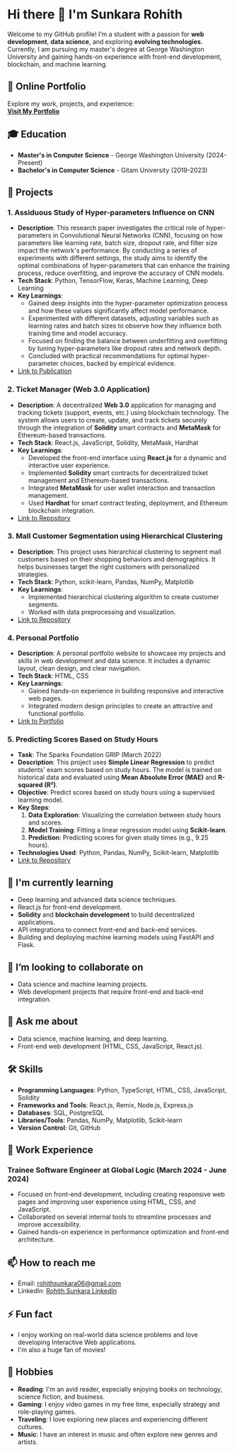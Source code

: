 # Hi there 👋 I'm Sunkara Rohith

Welcome to my GitHub profile! I’m a student with a passion for **web development**, **data science**, and exploring **evolving technologies**. Currently, I am pursuing my master's degree at George Washington University and gaining hands-on experience with front-end development, blockchain, and machine learning.
## 📂 Online Portfolio  
Explore my work, projects, and experience:  
[**Visit My Portfolio**](https://sunkararohith.carrd.co) 

## 🎓 Education
- **Master's in Computer Science** - George Washington University (2024-Present)
- **Bachelor's in Computer Science** - Gitam University (2019-2023)

## 🚀 Projects

### 1. **Assiduous Study of Hyper-parameters Influence on CNN**
   - **Description**: This research paper investigates the critical role of hyper-parameters in Convolutional Neural Networks (CNN), focusing on how parameters like learning rate, batch size, dropout rate, and filter size impact the network's performance. By conducting a series of experiments with different settings, the study aims to identify the optimal combinations of hyper-parameters that can enhance the training process, reduce overfitting, and improve the accuracy of CNN models.
   - **Tech Stack**: Python, TensorFlow, Keras, Machine Learning, Deep Learning
   - **Key Learnings**:
     - Gained deep insights into the hyper-parameter optimization process and how these values significantly affect model performance.
     - Experimented with different datasets, adjusting variables such as learning rates and batch sizes to observe how they influence both training time and model accuracy.
     - Focused on finding the balance between underfitting and overfitting by tuning hyper-parameters like dropout rates and network depth.
     - Concluded with practical recommendations for optimal hyper-parameter choices, backed by empirical evidence.
   - [Link to Publication](https://link.springer.com/chapter/10.1007/978-981-99-1624-5_23)


### 2. **Ticket Manager (Web 3.0 Application)**
   - **Description**: A decentralized **Web 3.0** application for managing and tracking tickets (support, events, etc.) using blockchain technology. The system allows users to create, update, and track tickets securely through the integration of **Solidity** smart contracts and **MetaMask** for Ethereum-based transactions.
   - **Tech Stack**: React.js, JavaScript, Solidity, MetaMask, Hardhat
   - **Key Learnings**:
     - Developed the front-end interface using **React.js** for a dynamic and interactive user experience.
     - Implemented **Solidity** smart contracts for decentralized ticket management and Ethereum-based transactions.
     - Integrated **MetaMask** for user wallet interaction and transaction management.
     - Used **Hardhat** for smart contract testing, deployment, and Ethereum blockchain integration.
   - [Link to Repository](https://github.com/rohith0224/TicketManager)

### 3. **Mall Customer Segmentation using Hierarchical Clustering**
   - **Description**: This project uses hierarchical clustering to segment mall customers based on their shopping behaviors and demographics. It helps businesses target the right customers with personalized strategies.
   - **Tech Stack**: Python, scikit-learn, Pandas, NumPy, Matplotlib
   - **Key Learnings**: 
     - Implemented hierarchical clustering algorithm to create customer segments.
     - Worked with data preprocessing and visualization.
   - [Link to Repository](https://github.com/rohith0224/Mall-customer-segmentation-1-stop-ai)


### 4. **Personal Portfolio**
   - **Description**: A personal portfolio website to showcase my projects and skills in web development and data science. It includes a dynamic layout, clean design, and clear navigation.
   - **Tech Stack**: HTML, CSS
   - **Key Learnings**: 
     - Gained hands-on experience in building responsive and interactive web pages.
     - Integrated modern design principles to create an attractive and functional portfolio.
   - [Link to Portfolio](https://github.com/rohith0224/Sunkara-Rohith-Portifolio.git)

### 5. **Predicting Scores Based on Study Hours**
   - **Task**: The Sparks Foundation GRIP (March 2022)
   - **Description**: This project uses **Simple Linear Regression** to predict students' exam scores based on study hours. The model is trained on historical data and evaluated using **Mean Absolute Error (MAE)** and **R-squared (R²)**.
   - **Objective**: Predict scores based on study hours using a supervised learning model.
   - **Key Steps**:
     1. **Data Exploration**: Visualizing the correlation between study hours and scores.
     2. **Model Training**: Fitting a linear regression model using **Scikit-learn**.
     3. **Prediction**: Predicting scores for given study times (e.g., 9.25 hours).
   - **Technologies Used**: Python, Pandas, NumPy, Scikit-learn, Matplotlib
   - [Link to Repository](https://github.com/rohith0224/The-sparks-foundation-TSF-Task-1-Data-Science-and-Business-analytics-GRIP-Task1-March2022)



## 🌱 I'm currently learning
- Deep learning and advanced data science techniques.
- React.js for front-end development.
- **Solidity** and **blockchain development** to build decentralized applications.
- API integrations to connect front-end and back-end services.
- Building and deploying machine learning models using FastAPI and Flask.



## 👯 I’m looking to collaborate on
- Data science and machine learning projects.
- Web development projects that require front-end and back-end integration.


## 💬 Ask me about
- Data science, machine learning, and deep learning.
- Front-end web development (HTML, CSS, JavaScript, React.js).


## 🛠️ Skills
- **Programming Languages**: Python, TypeScript, HTML, CSS, JavaScript, Solidity
- **Frameworks and Tools**: React.js, Remix, Node.js, Express.js
- **Databases**: SQL, PostgreSQL
- **Libraries/Tools**: Pandas, NumPy, Matplotlib, Scikit-learn
- **Version Control**: Git, GitHub

## 💼 Work Experience

### **Trainee Software Engineer at Global Logic (March 2024 - June 2024)**
   - Focused on front-end development, including creating responsive web pages and improving user experience using HTML, CSS, and JavaScript.
   - Collaborated on several internal tools to streamline processes and improve accessibility.
   - Gained hands-on experience in performance optimization and front-end architecture.


## 📫 How to reach me
- Email: [rohithsunkara06@gmail.com](mailto:rohithsunkara06@gmail.com)
- LinkedIn: [Rohith Sunkara LinkedIn](https://www.linkedin.com/in/sunkara-rohith-817288219/)

## ⚡ Fun fact
- I enjoy working on real-world data science problems and love developing Interactive Web applications.
- I'm also a huge fan of movies!

## 🎯 Hobbies
- **Reading**: I'm an avid reader, especially enjoying books on technology, science fiction, and business.
- **Gaming**: I enjoy video games in my free time, especially strategy and role-playing games.
- **Traveling**: I love exploring new places and experiencing different cultures.
- **Music**: I have an interest in music and often explore new genres and artists.

